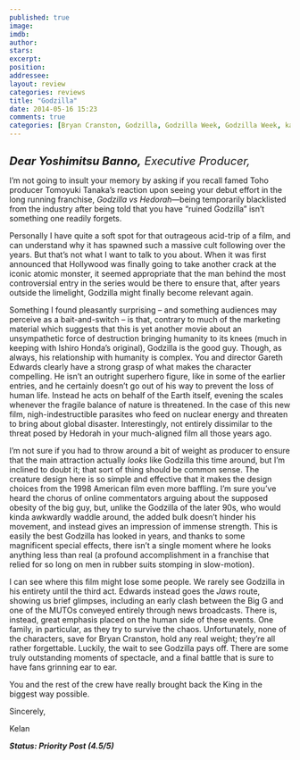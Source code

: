 ```yaml
---
published: true
image: 
imdb: 
author:  
stars: 
excerpt: 
position: 
addressee: 
layout: review
categories: reviews
title: "Godzilla"
date: 2014-05-16 15:23
comments: true
categories: [Bryan Cranston, Godzilla, Godzilla Week, Godzilla Week, kaiju, Letters, monsters]
---
```

<div><p><span class="full-image-block ssNonEditable"><span><a href="/letters/2014/5/16/godzilla.html"><img src="http://rollotomasi73.files.wordpress.com/2014/05/godzilla.jpg" alt="" /></a></span></span></p><p><em style="font-size:120%;"><span style="font-size:120%;"><strong>Dear Yoshimitsu Banno,</strong> Executive Producer,</span></em></p><p><span class="full-image-float-left ssNonEditable"><span><img src="http://rollotomasi73.files.wordpress.com/2014/05/gw-stamp.png" alt="" /></span></span>I&#8217;m not going to insult your memory by asking if you recall famed Toho producer Tomoyuki Tanaka&#8217;s reaction upon seeing your debut effort in the long running franchise, <em>Godzilla vs Hedorah&mdash;</em>being temporarily blacklisted from the industry after being told that you have &#8220;ruined Godzilla&#8221; isn&rsquo;t something one readily forgets.  </p><p>Personally I have quite a soft spot for that outrageous acid-trip of a film, and can understand why it has spawned such a massive cult following over the years. But that&#8217;s not what I want to talk to you about.  When it was first announced that Hollywood was finally going to take another crack at the iconic atomic monster, it seemed appropriate that the man behind the most controversial entry in the series would be there to ensure that, after years outside the limelight, Godzilla might finally become relevant again.</p><p>Something I found pleasantly surprising &ndash; and something audiences may perceive as a bait-and-switch &ndash; is that, contrary to much of the marketing material which suggests that this is yet another movie about an unsympathetic force of destruction bringing humanity to its knees (much in keeping with Ishiro Honda&#8217;s original), Godzilla is the good guy. Though, as always, his relationship with humanity is complex. You and director Gareth Edwards clearly have a strong grasp of what makes the character compelling. He isn&#8217;t an outright superhero figure, like in some of the earlier entries, and he certainly doesn&#8217;t go out of his way to prevent the loss of human life. Instead he acts on behalf of the Earth itself, evening the scales whenever the fragile balance of nature is threatened. In the case of this new film, nigh-indestructible parasites who feed on nuclear energy and threaten to bring about global disaster. Interestingly, not entirely dissimilar to the threat posed by Hedorah in your much-aligned film all those years ago. </p><p>I&#8217;m not sure if you had to throw around a bit of weight as producer to ensure that the main attraction actually <em>looks</em> like Godzilla this time around, but I&#8217;m inclined to doubt it; that sort of thing should be common sense. The creature design here is so simple and effective that it makes the design choices from the 1998 American film even more baffling. I&#8217;m sure you&#8217;ve heard the chorus of online commentators arguing about the supposed obesity of the big guy, but, unlike the Godzilla of the later 90s, who would kinda awkwardly waddle around, the added bulk doesn&#8217;t hinder his movement, and instead gives an impression of immense strength.  This is easily the best Godzilla has looked in years, and thanks to some magnificent special effects, there isn&#8217;t a single moment where he looks anything less than real (a profound accomplishment in a franchise that relied for so long on men in rubber suits stomping in slow-motion). </p><p>I can see where this film might lose some people. We rarely see Godzilla in his entirety until the third act. Edwards instead goes the <em>Jaws</em> route, showing us brief glimpses, including an early clash between the Big G and one of the MUTOs conveyed entirely through news broadcasts.  There is, instead, great emphasis placed on the human side of these events. One family, in particular, as they try to survive the chaos. Unfortunately, none of the characters, save for Bryan Cranston, hold any real weight; they&#8217;re all rather forgettable. Luckily, the wait to see Godzilla pays off. There are some truly outstanding moments of spectacle, and a final battle that is sure to have fans grinning ear to ear.</p><p>You and the rest of the crew have really brought back the King in the biggest way possible.</p><p>Sincerely, </p><p>Kelan</p><p><strong><em>Status: Priority Post (4.5/5)</em></strong></p></div>
